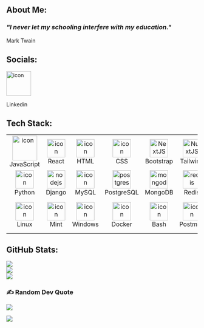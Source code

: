 ## About Me:

### *"I never let my schooling interfere with my education."*

Mark Twain


## Socials:

<a href="https://linkedin.com/in/kosta-kazakov-533a4529" target="_blank">
<img src="https://skillicons.dev/icons?i=linkedin" alt="icon" width="65" height="65" />
</a>
<br> <p>Linkedin</p> 

## Tech Stack:

<table align="center">
    <tr>
        <td align="center" width="96">
            <img src="https://skillicons.dev/icons?i=js" alt="icon" width="65" height="65" />
            <br>JavaScript
        </td>
        <td align="center" width="96">
            <img src="https://techstack-generator.vercel.app/react-icon.svg" alt="icon" width="48" height="48" />
            <br>React
        </td>
        <td align="center" width="96">
            <img src="https://skillicons.dev/icons?i=html" alt="icon" width="48" height="48">
            <br>HTML
        </td>
        <td align="center" width="96">
            <img src="https://skillicons.dev/icons?i=css" alt="icon" width="48" height="48">
            <br>CSS
        </td>
        <td align="center" width="96">
            <img src="https://skillicons.dev/icons?i=bootstrap" width="48" height="48" alt="NextJS" />
            <br>Bootstrap
        </td>
        <td align="center" width="96">
            <img src="https://skillicons.dev/icons?i=tailwind" width="48" height="48" alt="NuxtJS" />
            <br>Tailwind
        </td>
        <td align="center" width="96">
            <img src="https://skillicons.dev/icons?i=php" width="48" height="48" alt="tailwind" />
            <br>PHP
        </td>
        <td align="center" width="96">
            <img src="https://techstack-generator.vercel.app/restapi-icon.svg" alt="icon" width="48" height="48" />
            <br>RestAPI
        </td>
        <td align="center" width="96">
            <img src="https://skillicons.dev/icons?i=laravel" width="48" height="48" alt="materialui" />
            <br>Laravel
        </td>
        <td align="center" width="96">
            <img src="https://skillicons.dev/icons?i=symfony" width="48" height="48" alt="bootstrap" />
            <br>Symfony
        </td>
    </tr>
    <tr>
        <td align="center" width="96">
            <img src="https://skillicons.dev/icons?i=py" alt="icon" width="48" height="48" />
            <br>Python
        </td>
        <td align="center" width="96">
            <img src="https://skillicons.dev/icons?i=django" width="48" height="48" alt="nodejs" />
            <br>Django
        </td>
        <td align="center" width="96">
            <img src="https://techstack-generator.vercel.app/mysql-icon.svg" alt="icon" width="48" height="48" />
            <br>MySQL
        </td>
        <td align="center" width="96">
            <img src="https://skillicons.dev/icons?i=postgres" width="48" height="48" alt="postgres" />
            <br>PostgreSQL
        </td>
        <td align="center" width="96">
            <img src="https://skillicons.dev/icons?i=mongodb" width="48" height="48" alt="mongodb" />
            <br>MongoDB
        </td>
        <td align="center" width="96">
            <img src="https://skillicons.dev/icons?i=redis" width="48" height="48" alt="redis" />
            <br>Redis
        </td>
        <td align="center" width="96">
            <img src="https://skillicons.dev/icons?i=rabbitmq" width="48" height="48" alt="firebase" />
            <br>RabbitMQ
        </td>
        <td align="center" width="96">
            <img src="https://skillicons.dev/icons?i=redis" width="48" height="48" alt="firebase" />
            <br>Redis
        </td>
        <td align="center" width="96">
            <img src="https://skillicons.dev/icons?i=regex" width="48" height="48" alt="firebase" />
            <br>Regex
        </td>
        <td align="center" width="96">
            <img src="https://skillicons.dev/icons?i=git" width="48" height="48" alt="Git" />
            <br>Git
        </td>
    </tr>
    <tr>
        <td align="center" width="96">
            <img src="https://skillicons.dev/icons?i=linux" alt="icon" width="48" height="48" />
            <br>Linux
        </td>
        <td align="center" width="96">
            <img src="https://skillicons.dev/icons?i=mint" alt="icon" width="48" height="48" />
            <br>Mint
        </td>
        <td align="center" width="96">
            <img src="https://skillicons.dev/icons?i=windows" alt="icon" width="48" height="48" />
            <br>Windows
        </td>
        <td align="center" width="96">
            <img src="https://techstack-generator.vercel.app/docker-icon.svg" alt="icon" width="48" height="48" />
            <br>Docker
        </td>
        <td align="center" width="96">
            <img src="https://skillicons.dev/icons?i=bash" alt="icon" width="48" height="48" />
            <br>Bash
        </td>
        <td align="center" width="96">
            <img src="https://skillicons.dev/icons?i=postman" alt="icon" width="48" height="48" />
            <br>Postman
        </td>
        <td align="center" width="96">
            <img src="https://skillicons.dev/icons?i=vscode" alt="icon" width="48" height="48" />
            <br>VSCode
        </td>
        <td align="center" width="96">
            <img src="https://skillicons.dev/icons?i=ps" alt="icon" width="48" height="48" />
            <br>Photoshop
        </td>
        <td align="center" width="96">
            <img src="https://skillicons.dev/icons?i=ai" alt="icon" width="48" height="48" />
            <br>Adobe Illustrator
        </td>
    </tr>

</table>

## GitHub Stats:

![](https://github-readme-stats.vercel.app/api?username=kostakazakoff&theme=dark&hide_border=false&include_all_commits=false&count_private=false&bg_color=00000000)<br/>
![](https://github-readme-streak-stats.herokuapp.com/?user=kostakazakoff&theme=dark&hide_border=false&bg_color=00000000)<br/>
![](https://github-readme-stats.vercel.app/api/top-langs/?username=kostakazakoff&theme=dark&hide_border=false&include_all_commits=true&count_private=false&layout=compact&bg_color=00000000)

### ✍️ Random Dev Quote

![](https://quotes-github-readme.vercel.app/api?type=horizontal&theme=dark)


[![](https://visitcount.itsvg.in/api?id=kostakazakoff&icon=0&color=0)](https://visitcount.itsvg.in)

